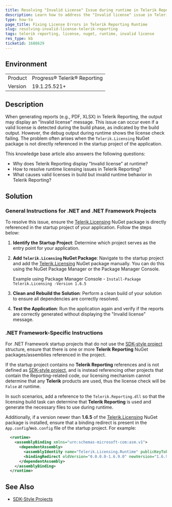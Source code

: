 ```yaml
---
title: Resolving "Invalid License" Issue during runtime in Telerik Reporting
description: Learn how to address the "Invalid license" issue in Telerik Reporting when reports display licensing errors at runtime.
type: how-to
page_title: Fixing License Errors in Telerik Reporting Runtime
slug: resolving-invalid-license-telerik-reporting
tags: telerik reporting, license, nuget, runtime, invalid license
res_type: kb
ticketid: 1688629
---
```


## Environment
<table>
   <tbody>
      <tr>
         <td>Product</td>
         <td>Progress® Telerik® Reporting</td>
      </tr>
      <tr>
         <td>Version</td>
         <td>19.1.25.521+</td>
      </tr>
   </tbody>
</table>

## Description

When generating reports (e.g., PDF, XLSX) in Telerik Reporting, the output may display an "Invalid license" message. This issue can occur even if a valid license is detected during the build phase, as indicated by the build output. However, the debug output during runtime shows the license check failing. The problem often arises when the `Telerik.Licensing` NuGet package is not directly referenced in the startup project of the application.

This knowledge base article also answers the following questions:
- Why does Telerik Reporting display "Invalid license" at runtime?
- How to resolve runtime licensing issues in Telerik Reporting?
- What causes valid licenses in build but invalid runtime behavior in Telerik Reporting?

## Solution

### General Instructions for .NET and .NET Framework Projects

To resolve this issue, ensure the [Telerik.Licensing](https://www.nuget.org/packages/Telerik.Licensing) NuGet package is directly referenced in the startup project of your application. Follow the steps below:

1. **Identify the Startup Project**: Determine which project serves as the entry point for your application. 
1. **Add `Telerik.Licensing` NuGet Package**: Navigate to the startup project and add the [Telerik.Licensing](https://www.nuget.org/packages/Telerik.Licensing) NuGet package manually. You can do this using the NuGet Package Manager or the Package Manager Console.

   Example using Package Manager Console - `Install-Package Telerik.Licensing -Version 1.6.5`
   
1. **Clean and Rebuild the Solution**: Perform a clean build of your solution to ensure all dependencies are correctly resolved.
1. **Test the Application**: Run the application again and verify if the reports are correctly generated without displaying the "Invalid license" message.

### .NET Framework-Specific Instructions

For .NET Framework startup projects that do not use the [SDK-style project](https://learn.microsoft.com/en-us/dotnet/core/project-sdk/overview) structure, ensure that there is one or more **Telerik Reporting** NuGet packages/assemblies referenced in the project.

If the startup project contains no **Telerik Reporting** references and is not defined as [SDK-style project](https://learn.microsoft.com/en-us/dotnet/core/project-sdk/overview), and is instead referencing other projects that contain the Reporting-related code, our licensing mechanism cannot determine that any **Telerik** products are used, thus the license check will be `False` at runtime.

In such scenarios, add a reference to the `Telerik.Reporting.dll` so that the licensing build task can determine that **Telerik Reporting** is used and generate the necessary files to use during runtime.

Additionally, if a version newer than **1.6.5** of the [Telerik.Licensing](https://www.nuget.org/packages/Telerik.Licensing) NuGet package is installed, ensure that a binding redirect is present in the `App.config`/`Web.config` file of the startup project. For example:

````XML
  <runtime>
    <assemblyBinding xmlns="urn:schemas-microsoft-com:asm.v1">
      <dependentAssembly>
        <assemblyIdentity name="Telerik.Licensing.Runtime" publicKeyToken="98bb5b04e55c09ef" culture="neutral" />
        <bindingRedirect oldVersion="0.0.0.0-1.6.9.0" newVersion="1.6.9.0" />
      </dependentAssembly>
    </assemblyBinding>
  </runtime>
````


## See Also

* [SDK-Style Projects](https://learn.microsoft.com/en-us/dotnet/core/project-sdk/overview) 
